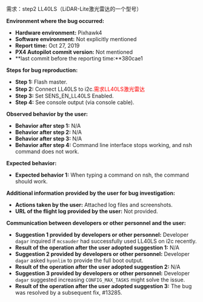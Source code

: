 需求：step2 LL40LS（LiDAR-Lite激光雷达的一个型号）

**Environment where the bug occurred:**

- **Hardware environment:** Pixhawk4
- **Software environment:** Not explicitly mentioned
- **Report time:** Oct 27, 2019
- **PX4 Autopilot commit version:** Not mentioned
- **last commit before the reporting time:**380cae1

**Steps for bug reproduction:**

- **Step 1:** Flash master.
- **Step 2:** Connect LL40LS to i2c.<font color='red'>需求LL40LS激光雷达</font>
- **Step 3:** Set SENS_EN_LL40LS Enabled.
- **Step 4:** See console output (via console cable).

**Observed behavior by the user:**

- **Behavior after step 1:** N/A
- **Behavior after step 2:** N/A
- **Behavior after step 3:** N/A
- **Behavior after step 4:** Command line interface stops working, and nsh command does not work.

**Expected behavior:**

- **Expected behavior 1:** When typing a command on nsh, the command should work.

**Additional information provided by the user for bug investigation:**

- **Actions taken by the user:** Attached log files and screenshots.
- **URL of the flight log provided by the user:** Not provided.

**Communication between developers or other personnel and the user:**

- **Suggestion 1 provided by developers or other personnel:** Developer `dagar` inquired if `mcsauder` had successfully used LL40LS on i2c recently.
- **Result of the operation after the user adopted suggestion 1:** N/A
- **Suggestion 2 provided by developers or other personnel:** Developer `dagar` asked `hyonlim` to provide the full boot output.
- **Result of the operation after the user adopted suggestion 2:** N/A
- **Suggestion 3 provided by developers or other personnel:** Developer `dagar` suggested increasing `CONFIG_MAX_TASKS` might solve the issue.
- **Result of the operation after the user adopted suggestion 3:** The bug was resolved by a subsequent fix, #13285.
